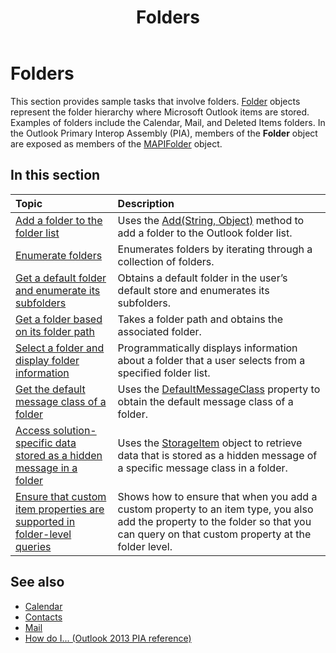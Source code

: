 ﻿---
title: Folders
TOCTitle: Folders
ms:assetid: b72b5705-d77a-4cad-873d-457b9fb6553e
ms:mtpsurl: https://msdn.microsoft.com/en-us/library/Ff184634(v=office.15)
ms:contentKeyID: 55119856
ms.date: 07/24/2014
mtps_version: v=office.15
---

# Folders

This section provides sample tasks that involve folders. [Folder](https://msdn.microsoft.com/en-us/library/bb645774\(v=office.15\)) objects represent the folder hierarchy where Microsoft Outlook items are stored. Examples of folders include the Calendar, Mail, and Deleted Items folders. In the Outlook Primary Interop Assembly (PIA), members of the **Folder** object are exposed as members of the [MAPIFolder](https://msdn.microsoft.com/en-us/library/bb624369\(v=office.15\)) object.

## In this section

|Topic|Description|
|:----|:----------|
|[Add a folder to the folder list](how-to-add-a-folder-to-the-folder-list.md) |Uses the [Add(String, Object)](https://msdn.microsoft.com/en-us/library/bb645065\(v=office.15\)) method to add a folder to the Outlook folder list.|
|[Enumerate folders](how-to-enumerate-folders.md)  |Enumerates folders by iterating through a collection of folders.|
|[Get a default folder and enumerate its subfolders](how-to-get-a-default-folder-and-enumerate-its-subfolders.md) |Obtains a default folder in the user’s default store and enumerates its subfolders.|
|[Get a folder based on its folder path](how-to-get-a-folder-based-on-its-folder-path.md)  |Takes a folder path and obtains the associated folder.|
|[Select a folder and display folder information](how-to-select-a-folder-and-display-folder-information.md)  |Programmatically displays information about a folder that a user selects from a specified folder list.|
|[Get the default message class of a folder](how-to-get-the-default-message-class-of-a-folder.md)  |Uses the [DefaultMessageClass](https://msdn.microsoft.com/en-us/library/bb646541\(v=office.15\)) property to obtain the default message class of a folder.|
|[Access solution-specific data stored as a hidden message in a folder](how-to-access-solution-specific-data-stored-as-a-hidden-message-in-a-folder.md)  |Uses the [StorageItem](https://msdn.microsoft.com/en-us/library/bb623436\(v=office.15\)) object to retrieve data that is stored as a hidden message of a specific message class in a folder.|
|[Ensure that custom item properties are supported in folder-level queries](how-to-ensure-that-custom-item-properties-are-supported-in-folder-level-queries.md) |Shows how to ensure that when you add a custom property to an item type, you also add the property to the folder so that you can query on that custom property at the folder level.|

## See also

- [Calendar](calendar.md)
- [Contacts](contacts.md)
- [Mail](mail.md)
- [How do I... (Outlook 2013 PIA reference)](how-do-i-outlook-2013-pia-reference.md)

